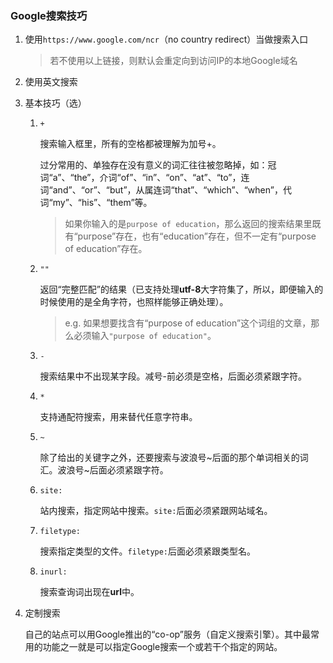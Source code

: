 ### Google搜索技巧

1. 使用`https://www.google.com/ncr`（no country redirect）当做搜索入口

    >若不使用以上链接，则默认会重定向到访问IP的本地Google域名
2. 使用英文搜索
3. 基本技巧（选）

    1. `+`

        搜索输入框里，所有的空格都被理解为加号+。

        过分常用的、单独存在没有意义的词汇往往被忽略掉，如：冠词“a”、“the”，介词“of”、“in”、“on”、“at”、“to”，连词“and”、“or”、“but”，从属连词“that”、“which”、“when”，代词“my”、“his”、“them”等。
        >如果你输入的是`purpose of education`，那么返回的搜索结果里既有“purpose”存在，也有“education”存在，但不一定有“purpose of education”存在。
    2. `""`

        返回“完整匹配”的结果（已支持处理**utf-8**大字符集了，所以，即便输入的时候使用的是全角字符，也照样能够正确处理）。

        >e.g. 如果想要找含有“purpose of education”这个词组的文章，那么必须输入`"purpose of education"`。
    3. `-`

        搜索结果中不出现某字段。减号-前必须是空格，后面必须紧跟字符。
    4. `*`

        支持通配符搜索，用来替代任意字符串。
    5. `~`

        除了给出的关键字之外，还要搜索与波浪号~后面的那个单词相关的词汇。波浪号~后面必须紧跟字符。
    6. `site:`

        站内搜索，指定网站中搜索。`site:`后面必须紧跟网站域名。
    7. `filetype:`

        搜索指定类型的文件。`filetype:`后面必须紧跟类型名。
    8. `inurl:`

        搜索查询词出现在**url**中。
4. 定制搜索

    自己的站点可以用Google推出的“co-op”服务（自定义搜索引擎）。其中最常用的功能之一就是可以指定Google搜索一个或若干个指定的网站。
